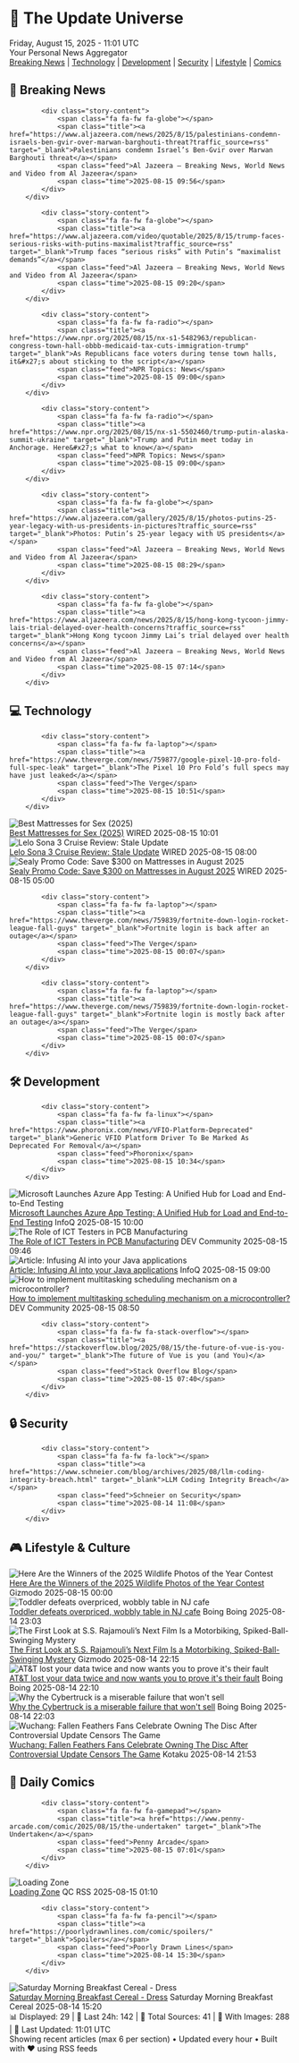 <!-- Processing 54 RSS feeds at 2025-08-15 11:01:35 UTC -->
<!-- Processing: XKCD -->
<!-- Processing: Penny Arcade -->
<!-- Processing: Questionable Content -->
<!-- Processing: CNN Breaking News -->
<!-- Processing: BBC Breaking News -->
<!-- Processing: Al Jazeera Breaking News -->
<!-- Processing: NPR News -->
<!-- Processing: CBC News -->
<!-- Error processing https://rss.cbc.ca/lineup/topstories.xml: The read operation timed out -->
<!-- Processing: Associated Press Breaking -->
<!-- Processing: TechCrunch -->
<!-- Processing: The Verge -->
<!-- Processing: WIRED -->
<!-- Processing: Hacker News -->
<!-- Processing: StackOverflow Blog -->
<!-- Processing: Phoronix Linux News -->
<!-- Processing: It's FOSS -->
<!-- Processing: DistroWatch -->
<!-- Processing: Red Hat Blog -->
<!-- Processing: InfoQ -->
<!-- Processing: Martin Fowler -->
<!-- Processing: Gizmodo -->
<!-- Processing: Kotaku -->
<!-- Processing: Boing Boing -->
<!-- Generated 7 new posts out of 23 feeds processed -->
<div class="newspaper-header">
    <h1 class="newspaper-title">📰 The Update Universe</h1>
    <div class="newspaper-date">Friday, August 15, 2025 - 11:01 UTC</div>
    <div class="newspaper-subtitle">Your Personal News Aggregator</div>
</div>

<div class="newspaper-nav">
    <a href="#breaking">Breaking News</a> |
    <a href="#tech">Technology</a> |
    <a href="#dev">Development</a> |
    <a href="#security">Security</a> |
    <a href="#lifestyle">Lifestyle</a> |
    <a href="#webcomics">Comics</a>
</div>

<div class="news-section breaking-news" id="breaking">
<h2 class="section-header">🚨 Breaking News</h2>
<div class="stories-container">
<div class="story">
            
            <div class="story-content">
                <span class="fa fa-fw fa-globe"></span>
                <span class="title"><a href="https://www.aljazeera.com/news/2025/8/15/palestinians-condemn-israels-ben-gvir-over-marwan-barghouti-threat?traffic_source=rss" target="_blank">Palestinians condemn Israel’s Ben-Gvir over Marwan Barghouti threat</a></span>
                <span class="feed">Al Jazeera – Breaking News, World News and Video from Al Jazeera</span>
                <span class="time">2025-08-15 09:56</span>
            </div>
        </div>
<div class="story">
            
            <div class="story-content">
                <span class="fa fa-fw fa-globe"></span>
                <span class="title"><a href="https://www.aljazeera.com/video/quotable/2025/8/15/trump-faces-serious-risks-with-putins-maximalist?traffic_source=rss" target="_blank">Trump faces “serious risks” with Putin’s “maximalist demands”</a></span>
                <span class="feed">Al Jazeera – Breaking News, World News and Video from Al Jazeera</span>
                <span class="time">2025-08-15 09:20</span>
            </div>
        </div>
<div class="story">
            
            <div class="story-content">
                <span class="fa fa-fw fa-radio"></span>
                <span class="title"><a href="https://www.npr.org/2025/08/15/nx-s1-5482963/republican-congress-town-hall-obbb-medicaid-tax-cuts-immigration-trump" target="_blank">As Republicans face voters during tense town halls, it&#x27;s about sticking to the script</a></span>
                <span class="feed">NPR Topics: News</span>
                <span class="time">2025-08-15 09:00</span>
            </div>
        </div>
<div class="story">
            
            <div class="story-content">
                <span class="fa fa-fw fa-radio"></span>
                <span class="title"><a href="https://www.npr.org/2025/08/15/nx-s1-5502460/trump-putin-alaska-summit-ukraine" target="_blank">Trump and Putin meet today in Anchorage. Here&#x27;s what to know</a></span>
                <span class="feed">NPR Topics: News</span>
                <span class="time">2025-08-15 09:00</span>
            </div>
        </div>
<div class="story">
            
            <div class="story-content">
                <span class="fa fa-fw fa-globe"></span>
                <span class="title"><a href="https://www.aljazeera.com/gallery/2025/8/15/photos-putins-25-year-legacy-with-us-presidents-in-pictures?traffic_source=rss" target="_blank">Photos: Putin’s 25-year legacy with US presidents</a></span>
                <span class="feed">Al Jazeera – Breaking News, World News and Video from Al Jazeera</span>
                <span class="time">2025-08-15 08:29</span>
            </div>
        </div>
<div class="story">
            
            <div class="story-content">
                <span class="fa fa-fw fa-globe"></span>
                <span class="title"><a href="https://www.aljazeera.com/news/2025/8/15/hong-kong-tycoon-jimmy-lais-trial-delayed-over-health-concerns?traffic_source=rss" target="_blank">Hong Kong tycoon Jimmy Lai’s trial delayed over health concerns</a></span>
                <span class="feed">Al Jazeera – Breaking News, World News and Video from Al Jazeera</span>
                <span class="time">2025-08-15 07:14</span>
            </div>
        </div>
</div>
</div>
<div class="news-section tech-news" id="tech">
<h2 class="section-header">💻 Technology</h2>
<div class="stories-container">
<div class="story">
            
            <div class="story-content">
                <span class="fa fa-fw fa-laptop"></span>
                <span class="title"><a href="https://www.theverge.com/news/759877/google-pixel-10-pro-fold-full-spec-leak" target="_blank">The Pixel 10 Pro Fold’s full specs may have just leaked</a></span>
                <span class="feed">The Verge</span>
                <span class="time">2025-08-15 10:51</span>
            </div>
        </div>
<div class="story">
            <img src="https://media.wired.com/photos/689e4a123e6bef4ec28eeff4/master/pass/The%20Best%20Mattresses%20for%20Sex.png" alt="Best Mattresses for Sex (2025)" class="story-image" loading="lazy" onerror="this.style.display='none'">
            <div class="story-content">
                <span class="fa fa-fw fa-bolt"></span>
                <span class="title"><a href="https://www.wired.com/gallery/best-mattress-for-sex/" target="_blank">Best Mattresses for Sex (2025)</a></span>
                <span class="feed">WIRED</span>
                <span class="time">2025-08-15 10:01</span>
            </div>
        </div>
<div class="story">
            <img src="https://media.wired.com/photos/689e511dd3da84de7e0b1b0c/master/pass/Review-%20Lelo%20Sona%203%20Cruise.png" alt="Lelo Sona 3 Cruise Review: Stale Update" class="story-image" loading="lazy" onerror="this.style.display='none'">
            <div class="story-content">
                <span class="fa fa-fw fa-bolt"></span>
                <span class="title"><a href="https://www.wired.com/review/lelo-sona-3-cruise/" target="_blank">Lelo Sona 3 Cruise Review: Stale Update</a></span>
                <span class="feed">WIRED</span>
                <span class="time">2025-08-15 08:00</span>
            </div>
        </div>
<div class="story">
            <img src="https://media.wired.com/photos/67b63b98fb14553f0ebd9ffd/master/pass/WIRED-Coupons-R2_15.png" alt="Sealy Promo Code: Save $300 on Mattresses in August 2025" class="story-image" loading="lazy" onerror="this.style.display='none'">
            <div class="story-content">
                <span class="fa fa-fw fa-bolt"></span>
                <span class="title"><a href="https://www.wired.com/story/sealy-promo-code/" target="_blank">Sealy Promo Code: Save $300 on Mattresses in August 2025</a></span>
                <span class="feed">WIRED</span>
                <span class="time">2025-08-15 05:00</span>
            </div>
        </div>
<div class="story">
            
            <div class="story-content">
                <span class="fa fa-fw fa-laptop"></span>
                <span class="title"><a href="https://www.theverge.com/news/759839/fortnite-down-login-rocket-league-fall-guys" target="_blank">Fortnite login is back after an outage</a></span>
                <span class="feed">The Verge</span>
                <span class="time">2025-08-15 00:07</span>
            </div>
        </div>
<div class="story">
            
            <div class="story-content">
                <span class="fa fa-fw fa-laptop"></span>
                <span class="title"><a href="https://www.theverge.com/news/759839/fortnite-down-login-rocket-league-fall-guys" target="_blank">Fortnite login is mostly back after an outage</a></span>
                <span class="feed">The Verge</span>
                <span class="time">2025-08-15 00:07</span>
            </div>
        </div>
</div>
</div>
<div class="news-section dev-news" id="dev">
<h2 class="section-header">🛠️ Development</h2>
<div class="stories-container">
<div class="story">
            
            <div class="story-content">
                <span class="fa fa-fw fa-linux"></span>
                <span class="title"><a href="https://www.phoronix.com/news/VFIO-Platform-Deprecated" target="_blank">Generic VFIO Platform Driver To Be Marked As Deprecated For Removal</a></span>
                <span class="feed">Phoronix</span>
                <span class="time">2025-08-15 10:34</span>
            </div>
        </div>
<div class="story">
            <img src="https://res.infoq.com/news/2025/08/microsoft-azure-app-testing/en/headerimage/generatedHeaderImage-1754987806970.jpg" alt="Microsoft Launches Azure App Testing: A Unified Hub for Load and End-to-End Testing" class="story-image" loading="lazy" onerror="this.style.display='none'">
            <div class="story-content">
                <span class="fa fa-fw fa-info-circle"></span>
                <span class="title"><a href="https://www.infoq.com/news/2025/08/microsoft-azure-app-testing/?utm_campaign=infoq_content&utm_source=infoq&utm_medium=feed&utm_term=global" target="_blank">Microsoft Launches Azure App Testing: A Unified Hub for Load and End-to-End Testing</a></span>
                <span class="feed">InfoQ</span>
                <span class="time">2025-08-15 10:00</span>
            </div>
        </div>
<div class="story">
            <img src="https://media2.dev.to/dynamic/image/width=800%2Cheight=%2Cfit=scale-down%2Cgravity=auto%2Cformat=auto/https%3A%2F%2Fdev-to-uploads.s3.amazonaws.com%2Fuploads%2Farticles%2Fdrwo54i5p9pf86zps8l0.webp" alt="The Role of ICT Testers in PCB Manufacturing" class="story-image" loading="lazy" onerror="this.style.display='none'">
            <div class="story-content">
                <span class="fa fa-fw fa-code"></span>
                <span class="title"><a href="https://dev.to/frank_1871bc3c55f35370df3/the-role-of-ict-testers-in-pcb-manufacturing-4pe8" target="_blank">The Role of ICT Testers in PCB Manufacturing</a></span>
                <span class="feed">DEV Community</span>
                <span class="time">2025-08-15 09:46</span>
            </div>
        </div>
<div class="story">
            <img src="https://res.infoq.com/articles/infusing-ai-java/en/headerimage/infusing-ai-java-header-1754979423763.jpg" alt="Article: Infusing AI into your Java applications" class="story-image" loading="lazy" onerror="this.style.display='none'">
            <div class="story-content">
                <span class="fa fa-fw fa-info-circle"></span>
                <span class="title"><a href="https://www.infoq.com/articles/infusing-ai-java/?utm_campaign=infoq_content&utm_source=infoq&utm_medium=feed&utm_term=global" target="_blank">Article: Infusing AI into your Java applications</a></span>
                <span class="feed">InfoQ</span>
                <span class="time">2025-08-15 09:00</span>
            </div>
        </div>
<div class="story">
            <img src="https://media2.dev.to/dynamic/image/width=800%2Cheight=%2Cfit=scale-down%2Cgravity=auto%2Cformat=auto/https%3A%2F%2Fdev-to-uploads.s3.amazonaws.com%2Fuploads%2Farticles%2Fkvgqkvudb3e8pe5rmceb.jpg" alt="How to implement multitasking scheduling mechanism on a microcontroller?" class="story-image" loading="lazy" onerror="this.style.display='none'">
            <div class="story-content">
                <span class="fa fa-fw fa-code"></span>
                <span class="title"><a href="https://dev.to/carolineee/how-to-implement-multitasking-scheduling-mechanism-on-a-microcontroller-2n9k" target="_blank">How to implement multitasking scheduling mechanism on a microcontroller?</a></span>
                <span class="feed">DEV Community</span>
                <span class="time">2025-08-15 08:50</span>
            </div>
        </div>
<div class="story">
            
            <div class="story-content">
                <span class="fa fa-fw fa-stack-overflow"></span>
                <span class="title"><a href="https://stackoverflow.blog/2025/08/15/the-future-of-vue-is-you-and-you/" target="_blank">The future of Vue is you (and You)</a></span>
                <span class="feed">Stack Overflow Blog</span>
                <span class="time">2025-08-15 07:40</span>
            </div>
        </div>
</div>
</div>
<div class="news-section security-news" id="security">
<h2 class="section-header">🔒 Security</h2>
<div class="stories-container">
<div class="story">
            
            <div class="story-content">
                <span class="fa fa-fw fa-lock"></span>
                <span class="title"><a href="https://www.schneier.com/blog/archives/2025/08/llm-coding-integrity-breach.html" target="_blank">LLM Coding Integrity Breach</a></span>
                <span class="feed">Schneier on Security</span>
                <span class="time">2025-08-14 11:08</span>
            </div>
        </div>
</div>
</div>
<div class="news-section lifestyle-news" id="lifestyle">
<h2 class="section-header">🎮 Lifestyle & Culture</h2>
<div class="stories-container">
<div class="story">
            <img src="https://gizmodo.com/app/uploads/2025/08/sparringsaigas.jpg" alt="Here Are the Winners of the 2025 Wildlife Photos of the Year Contest" class="story-image" loading="lazy" onerror="this.style.display='none'">
            <div class="story-content">
                <span class="fa fa-fw fa-computer"></span>
                <span class="title"><a href="https://gizmodo.com/here-are-the-winners-of-the-2025-wildlife-photo-of-the-year-contest-2000643074" target="_blank">Here Are the Winners of the 2025 Wildlife Photos of the Year Contest</a></span>
                <span class="feed">Gizmodo</span>
                <span class="time">2025-08-15 00:00</span>
            </div>
        </div>
<div class="story">
            <img src="https://i0.wp.com/boingboing.net/wp-content/uploads/2025/08/hazelnut.jpg?fit=1200%2C920&amp;quality=60&amp;ssl=1" alt="Toddler defeats overpriced, wobbly table in NJ cafe" class="story-image" loading="lazy" onerror="this.style.display='none'">
            <div class="story-content">
                <span class="fa fa-fw fa-arrow-right"></span>
                <span class="title"><a href="https://boingboing.net/2025/08/14/toddler-defeats-overpriced-wobbly-table-in-nj-cafe.html" target="_blank">Toddler defeats overpriced, wobbly table in NJ cafe</a></span>
                <span class="feed">Boing Boing</span>
                <span class="time">2025-08-14 23:03</span>
            </div>
        </div>
<div class="story">
            <img src="https://gizmodo.com/app/uploads/2025/08/Globetrotter-SS-Rajamouli-X.jpg" alt="The First Look at S.S. Rajamouli’s Next Film Is a Motorbiking, Spiked-Ball-Swinging Mystery" class="story-image" loading="lazy" onerror="this.style.display='none'">
            <div class="story-content">
                <span class="fa fa-fw fa-computer"></span>
                <span class="title"><a href="https://gizmodo.com/ss-rajamouli-new-movie-rrr-globetrotter-trailer-2000643391" target="_blank">The First Look at S.S. Rajamouli’s Next Film Is a Motorbiking, Spiked-Ball-Swinging Mystery</a></span>
                <span class="feed">Gizmodo</span>
                <span class="time">2025-08-14 22:15</span>
            </div>
        </div>
<div class="story">
            <img src="https://i0.wp.com/boingboing.net/wp-content/uploads/2025/08/att-van.jpg?fit=1200%2C800&amp;quality=60&amp;ssl=1" alt="AT&amp;T lost your data twice and now wants you to prove it&#x27;s their fault" class="story-image" loading="lazy" onerror="this.style.display='none'">
            <div class="story-content">
                <span class="fa fa-fw fa-arrow-right"></span>
                <span class="title"><a href="https://boingboing.net/2025/08/14/att-lost-your-data-twice-and-now-wants-you-to-prove-its-their-fault.html" target="_blank">AT&amp;T lost your data twice and now wants you to prove it&#x27;s their fault</a></span>
                <span class="feed">Boing Boing</span>
                <span class="time">2025-08-14 22:10</span>
            </div>
        </div>
<div class="story">
            <img src="https://i0.wp.com/boingboing.net/wp-content/uploads/2025/03/cybertruck.jpeg?fit=1080%2C608&amp;quality=60&amp;ssl=1" alt="Why the Cybertruck is a miserable failure that won&#x27;t sell" class="story-image" loading="lazy" onerror="this.style.display='none'">
            <div class="story-content">
                <span class="fa fa-fw fa-arrow-right"></span>
                <span class="title"><a href="https://boingboing.net/2025/08/14/why-the-cybertruck-is-a-miserable-failure-that-wont-sell.html" target="_blank">Why the Cybertruck is a miserable failure that won&#x27;t sell</a></span>
                <span class="feed">Boing Boing</span>
                <span class="time">2025-08-14 22:03</span>
            </div>
        </div>
<div class="story">
            <img src="https://kotaku.com/app/uploads/2025/07/52f4008371eafeaaf7656c6fb1c68ed7.jpg" alt="Wuchang: Fallen Feathers Fans Celebrate Owning The Disc After Controversial Update Censors The Game" class="story-image" loading="lazy" onerror="this.style.display='none'">
            <div class="story-content">
                <span class="fa fa-fw fa-gamepad"></span>
                <span class="title"><a href="https://kotaku.com/wuchang-fallen-feathers-1-5-changes-censorship-game-pass-steam-2000617865" target="_blank">Wuchang: Fallen Feathers Fans Celebrate Owning The Disc After Controversial Update Censors The Game</a></span>
                <span class="feed">Kotaku</span>
                <span class="time">2025-08-14 21:53</span>
            </div>
        </div>
</div>
</div>
<div class="news-section webcomics-section" id="webcomics">
<h2 class="section-header">🎨 Daily Comics</h2>
<div class="stories-container">
<div class="story">
            
            <div class="story-content">
                <span class="fa fa-fw fa-gamepad"></span>
                <span class="title"><a href="https://www.penny-arcade.com/comic/2025/08/15/the-undertaken" target="_blank">The Undertaken</a></span>
                <span class="feed">Penny Arcade</span>
                <span class="time">2025-08-15 07:01</span>
            </div>
        </div>
<div class="story">
            <img src="http://www.questionablecontent.net/comics/5636.png" alt="Loading Zone" class="story-image" loading="lazy" onerror="this.style.display='none'">
            <div class="story-content">
                <span class="fa fa-fw fa-music"></span>
                <span class="title"><a href="http://questionablecontent.net/view.php?comic=5636" target="_blank">Loading Zone</a></span>
                <span class="feed">QC RSS</span>
                <span class="time">2025-08-15 01:10</span>
            </div>
        </div>
<div class="story">
            
            <div class="story-content">
                <span class="fa fa-fw fa-pencil"></span>
                <span class="title"><a href="https://poorlydrawnlines.com/comic/spoilers/" target="_blank">Spoilers</a></span>
                <span class="feed">Poorly Drawn Lines</span>
                <span class="time">2025-08-14 15:30</span>
            </div>
        </div>
<div class="story">
            <img src="https://www.smbc-comics.com/comics/1754968847-20250814.png" alt="Saturday Morning Breakfast Cereal - Dress" class="story-image" loading="lazy" onerror="this.style.display='none'">
            <div class="story-content">
                <span class="fa fa-fw fa-smile"></span>
                <span class="title"><a href="https://www.smbc-comics.com/comic/dress" target="_blank">Saturday Morning Breakfast Cereal - Dress</a></span>
                <span class="feed">Saturday Morning Breakfast Cereal</span>
                <span class="time">2025-08-14 15:20</span>
            </div>
        </div>
</div>
</div>

<div class="newspaper-footer">
    <div class="stats">
        📊 Displayed: 29 | 📅 Last 24h: 142 | 📡 Total Sources: 41 | 📸 With Images: 288 |
        🔄 Last Updated: 11:01 UTC
    </div>
    <div class="footer-note">
        Showing recent articles (max 6 per section) • Updated every hour • Built with ❤️ using RSS feeds
    </div>
</div>
